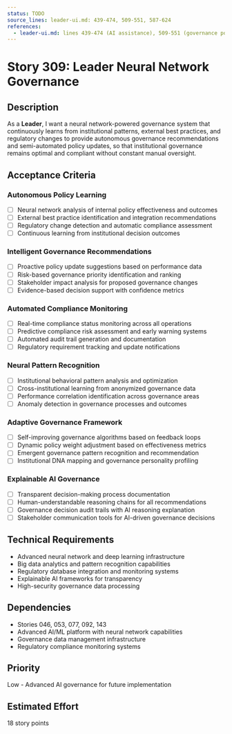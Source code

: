 ```yaml
---
status: TODO
source_lines: leader-ui.md: 439-474, 509-551, 587-624
references:
  - leader-ui.md: lines 439-474 (AI assistance), 509-551 (governance policies), 587-624 (quality assurance)
---
```


# Story 309: Leader Neural Network Governance

## Description
As a **Leader**, I want a neural network-powered governance system that continuously learns from institutional patterns, external best practices, and regulatory changes to provide autonomous governance recommendations and semi-automated policy updates, so that institutional governance remains optimal and compliant without constant manual oversight.

## Acceptance Criteria

### Autonomous Policy Learning
- [ ] Neural network analysis of internal policy effectiveness and outcomes
- [ ] External best practice identification and integration recommendations
- [ ] Regulatory change detection and automatic compliance assessment
- [ ] Continuous learning from institutional decision outcomes

### Intelligent Governance Recommendations
- [ ] Proactive policy update suggestions based on performance data
- [ ] Risk-based governance priority identification and ranking
- [ ] Stakeholder impact analysis for proposed governance changes
- [ ] Evidence-based decision support with confidence metrics

### Automated Compliance Monitoring
- [ ] Real-time compliance status monitoring across all operations
- [ ] Predictive compliance risk assessment and early warning systems
- [ ] Automated audit trail generation and documentation
- [ ] Regulatory requirement tracking and update notifications

### Neural Pattern Recognition
- [ ] Institutional behavioral pattern analysis and optimization
- [ ] Cross-institutional learning from anonymized governance data
- [ ] Performance correlation identification across governance areas
- [ ] Anomaly detection in governance processes and outcomes

### Adaptive Governance Framework
- [ ] Self-improving governance algorithms based on feedback loops
- [ ] Dynamic policy weight adjustment based on effectiveness metrics
- [ ] Emergent governance pattern recognition and recommendation
- [ ] Institutional DNA mapping and governance personality profiling

### Explainable AI Governance
- [ ] Transparent decision-making process documentation
- [ ] Human-understandable reasoning chains for all recommendations
- [ ] Governance decision audit trails with AI reasoning explanation
- [ ] Stakeholder communication tools for AI-driven governance decisions

## Technical Requirements
- Advanced neural network and deep learning infrastructure
- Big data analytics and pattern recognition capabilities
- Regulatory database integration and monitoring systems
- Explainable AI frameworks for transparency
- High-security governance data processing

## Dependencies
- Stories 046, 053, 077, 092, 143
- Advanced AI/ML platform with neural network capabilities
- Governance data management infrastructure
- Regulatory compliance monitoring systems

## Priority
Low - Advanced AI governance for future implementation

## Estimated Effort
18 story points